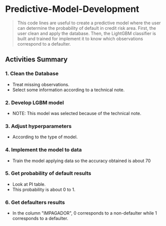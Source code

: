 # Predictive-Model-Development
>This code lines are useful to create a predictive model where the user can determine the probability of default in credit risk area. First, the user clean and apply the database. Then, the LightGBM classifier is built and trained for implement it to know which observations correspond to a defaulter.

## Activities Summary
### 1. Clean the Database 
- Treat missing observations.
- Select some information according to a technical note.

### 2. Develop LGBM model
- NOTE: This model was selected because of the technical note.
### 3. Adjust hyperparameters
- According to the type of model.
### 4. Implement the model to data
- Train the model applying data so the accuracy obtained is about 70
### 5. Get probability of default results
- Look at PI table.
- This probability is about 0 to 1.
### 6. Get defaulters results
- In the column "IMPAGADOR", 0 corresponds to a non-defaulter while 1 corresponds to a defaulter.
